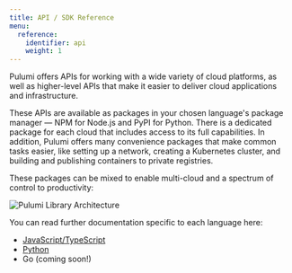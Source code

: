 ```yaml
---
title: API / SDK Reference
menu:
  reference:
    identifier: api
    weight: 1
---
```


Pulumi offers APIs for working with a wide variety of cloud platforms, as well
as higher-level APIs that make it easier to deliver cloud applications and
infrastructure.

These APIs are available as packages in your chosen language's package manager
&mdash; NPM for Node.js and PyPI for Python. There is a dedicated package for
each cloud that includes access to its full capabilities. In addition, Pulumi
offers many convenience packages that make common tasks easier, like setting
up a network, creating a Kubernetes cluster, and building and publishing containers
to private registries.

These packages can be mixed to enable multi-cloud and a spectrum of control to productivity:

![Pulumi Library Architecture](/images/docs/reference/pkg-arch-layers.png)

You can read further documentation specific to each language here:

* [JavaScript/TypeScript](nodejs)
* [Python](python)
* Go (coming soon!)
